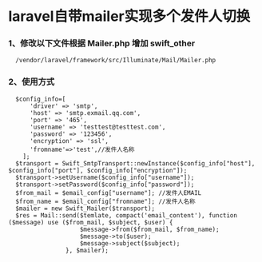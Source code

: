 # laravel自带mailer实现多个发件人切换
  
### 1、修改以下文件根据 Mailer.php 增加 swift_other
      /vendor/laravel/framework/src/Illuminate/Mail/Mailer.php

### 2、使用方式

      $config_info=[ 
          'driver' => 'smtp',
          'host' => 'smtp.exmail.qq.com',
          'port' => '465',
          'username' => 'testtest@testtest.com',
          'password' => '123456',
          'encryption' => 'ssl',
          'fromname'=>'test',//发件人名称
        ];
      $transport = Swift_SmtpTransport::newInstance($config_info["host"], $config_info["port"], $config_info["encryption"]);
      $transport->setUsername($config_info["username"]);
      $transport->setPassword($config_info["password"]);
      $from_mail = $email_config["username"]; //发件人EMAIL
      $from_name = $email_config["fromname"]; //发件人名称
      $mailer = new Swift_Mailer($transport);
      $res = Mail::send($temlate, compact('email_content'), function ($message) use ($from_mail, $subject, $user) {
                        $message->from($from_mail, $from_name);
                        $message->to($user);
                        $message->subject($subject);
                    }, $mailer);
